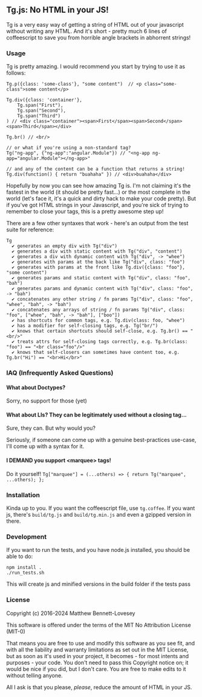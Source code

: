 ## Tg.js: No HTML in your JS!

Tg is a very easy way of getting a string of HTML out of your javascript without
writing any HTML. And it's short - pretty much 6 lines of coffeescript to save
you from horrible angle brackets in abhorrent strings!


### Usage
Tg is pretty amazing. I would recommend you start by trying to use it as follows:

```
Tg.p({class: 'some-class'}, "some content")  // <p class="some-class">some content</p>

Tg.div({class: 'container'},
    Tg.span("First"),
    Tg.span("Second"),
    Tg.span("Third")
) // <div class="container"><span>First</span><span>Second</span><span>Third</span></div>

Tg.br() // <br/>

// or what if you're using a non-standard tag?
Tg("ng-app", {"ng-app":"angular.Module"}) // "<ng-app ng-app="angular.Module"></ng-app>"

// and any of the content can be a function that returns a string!
Tg.div(function() { return "buahaha" }) // <div>buahaha</div>
```

Hopefully by now you can see how amazing Tg is. I'm not claiming it's the fastest
in the world (it should be pretty fast...) or the most complete in the world
(let's face it, it's a quick and dirty hack to make your code pretty). But if you've
got HTML strings in your Javascript, and you're sick of trying to remember to
close your tags, this is a pretty awesome step up!

There are a few other syntaxes that work - here's an output from the test suite for reference:

```
Tg
  ✔ generates an empty div with Tg("div")
  ✔ generates a div with static content with Tg("div", "content")
  ✔ generates a div with dynamic content with Tg("div", -> "whee")
  ✔ generates with params at the back like Tg("div", class: "foo")
  ✔ generates with params at the front like Tg.div({class: "foo"}, "some content")
  ✔ generates params and static content with Tg("div", class: "foo", "bah")
  ✔ generates params and dynamic content with Tg("div", class: "foo", -> "bah")
  ✔ concatenates any other string / fn params Tg("div", class: "foo", "whee", "bah", -> "bah")
  ✔ concatenates any arrays of string / fn params Tg("div", class: "foo", ["whee", "bah", -> "bah"], ["boo"])
  ✔ has shortcuts for common tags, e.g. Tg.div(class: foo, "whee")
  ✔ has a modifier for self-closing tags, e.g. Tg("br/")
  ✔ knows that certain shortcuts should self-close, e.g. Tg.br() == "<br/>"
  ✔ treats attrs for self-closing tags correctly, e.g. Tg.br(class: "foo") == "<br class="foo"/>"
  ✔ knows that self-closers can sometimes have content too, e.g. Tg.br("Hi") == "<br>Hi</br>"
```

### IAQ (Infrequently Asked Questions)

#### What about Doctypes?

Sorry, no support for those (yet)

#### What about LIs? They can be legitimately used without a closing tag...

Sure, they can. But why would you?

Seriously, if someone can come up with a genuine best-practices use-case, I'll come up with a syntax for it.

#### I DEMAND you support \<marquee\> tags!

Do it yourself! `Tg["marquee"] = (...others) => { return Tg("marquee", ...others); };`



### Installation

Kinda up to you. If you want the coffeescript file, use `tg.coffee`. If you want js,
there's `build/tg.js` and `build/tg.min.js` and even a gzipped version in there.


### Development

If you want to run the tests, and you have node.js installed, you should be able to do:

```
npm install .
./run_tests.sh
```

This will create js and minified versions in the build folder if the tests pass


### License

Copyright (c) 2016-2024 Matthew Bennett-Lovesey

This software is offered under the terms of the MIT No Attribution License (MIT-0)

That means you are free to use and modify this software as you see fit, and with
all the liability and warranty limitations as set out in the MIT License, but as
soon as it's used in your project, it becomes - for most intents and purposes -
your code. You don't need to pass this Copyright notice on; it would be nice if
you did, but I don't care. You are free to make edits to it without telling anyone.

All I ask is that you please, *please*, reduce the amount of HTML in your JS.
